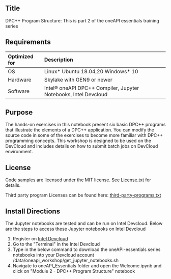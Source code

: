 ## Title
DPC++ Program Structure: This is part 2 of the oneAPI essentials training series
  
## Requirements
| Optimized for                       | Description
|:---                               |:---
| OS                                | Linux* Ubuntu 18.04,20 Windows* 10
| Hardware                          | Skylake with GEN9 or newer
| Software                          | Intel&reg; oneAPI DPC++ Compiler, Jupyter Notebooks, Intel Devcloud

  
## Purpose
The hands-on exercises in this notebook present six basic DPC++ programs that illustrate the elements of a DPC++ application. You can modify the source code in some of the exercises to become more familiar with DPC++ programming concepts. This workshop is designed to be used on the DevCloud and includes details on how to submit batch jobs on DevCloud environment.

## License  
Code samples are licensed under the MIT license. See [License.txt](https://github.com/oneapi-src/oneAPI-samples/blob/master/License.txt) for details.

Third party program Licenses can be found here: [third-party-programs.txt](https://github.com/oneapi-src/oneAPI-samples/blob/master/third-party-programs.txt)


## Install Directions

The Jupyter notebooks are tested and can be run on Intel Devcloud.
Below are the steps to access these Jupyter notebooks on Intel Devcloud
1. Register on [Intel Devcloud](https://intelsoftwaresites.secure.force.com/devcloud/oneapi)
2. Go to the "Terminal" in the Intel Devcloud
3. Type in the below command to download the oneAPI-essentials series notebooks into your Devcloud account
    /data/oneapi_workshop/get_jupyter_notebooks.sh
4. Navigate to oneAPI_Essentials folder and open the Welcome.ipynb and click on "Module 2 - DPC++ Program Structure" notebook
